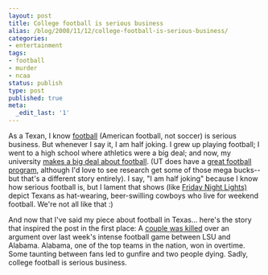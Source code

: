 ```yaml
---
layout: post
title: College football is serious business
alias: /blog/2008/11/12/college-football-is-serious-business/
categories:
- entertainment
tags:
- football
- murder
- ncaa
status: publish
type: post
published: true
meta:
  _edit_last: '1'
---
```

As a Texan, I know <a title="American Football" href="http://en.wikipedia.org/wiki/American_Football" target="_blank">football</a> (American football, not soccer) is serious business. But whenever I say it, I am half joking. I grew up playing football; I went to a high school where athletics were a big deal; and now, my university <a title="Mack Brown Texas Football" href="http://www.mackbrown-texasfootball.com/" target="_blank">makes a big deal about football</a>. (UT does have a <a title="UT rankings" href="http://rivals.yahoo.com/ncaa/football/polls" target="_blank">great football program</a>, although I'd love to see research get some of those mega bucks--but that's a different story entirely). I say, "I am half joking" because I know how serious football is, but I lament that shows (like <a title="Wikipedia Friday Night Lights" href="http://en.wikipedia.org/wiki/Friday_Night_Lights_(TV_series)" target="_blank">Friday Night Lights)</a> depict Texans as hat-wearing, beer-swilling cowboys who live for weekend football. We're not all like that :)

And now that I've said my piece about football in Texas... here's the story that inspired the post in the first place: A <a title="LSU-Bama argument leads to death" href="http://msn.foxsports.com/cfb/story/8777938/Cops:-Ala.-LSU-argument-led-to-two-deaths" target="_blank">couple was killed</a> over an argument over last week's intense football game between LSU and Alabama. Alabama, one of the top teams in the nation, won in overtime. Some taunting between fans led to gunfire and two people dying. Sadly, college football is serious business.
